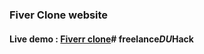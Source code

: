 ### Fiver Clone website

#### Live demo : <a href="https://fiverr-web.netlify.app/">Fiverr clone</a>#   f r e e l a n c e _ D U _ H a c k  
 